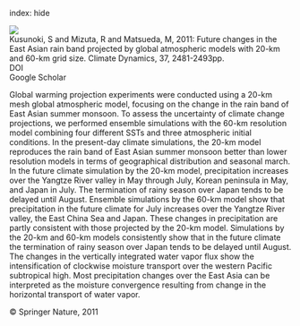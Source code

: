 index: hide

<div class="Citation">
    <div class="Citation-thumb CitationThumb-linked"  data-href="https://doi.org/10.1007/s00382-011-1000-x">
      <img src="https://static.claimspace.cloud/climate-study-static/refs/thumbs/9/Kusunoki_et_al_2011-thumb.png" />
    </div>

  <div class="Citation-body">
    <div class="Citation-text">Kusunoki, S and Mizuta, R and Matsueda, M, 2011: Future changes in the East Asian rain band projected by global atmospheric models with 20-km and 60-km grid size. <span class="Article-journal">Climate Dynamics, </span><span class="Article-volume">37, </span>2481-2493pp.</div>
    <div class="Citation-links">
      <div class="CitationLink" data-href="https://doi.org/10.1007/s00382-011-1000-x">
        <div class="CitationLink-icon CitationLink-Doi"></div>
        <div class="CitationLink-text">DOI</div>
      </div>
      <div class="CitationLink" data-href="https://scholar.google.com/scholar?q=10.1007/s00382-011-1000-x">
        <div class="CitationLink-icon CitationLink-Scholar"></div>
        <div class="CitationLink-text">Google Scholar</div>
      </div>
    </div>
  </div>
</div>

Global warming projection experiments were conducted using a 20-km mesh global atmospheric model, focusing on the change in the rain band of East Asian summer monsoon. To assess the uncertainty of climate change projections, we performed ensemble simulations with the 60-km resolution model combining four different SSTs and three atmospheric initial conditions. In the present-day climate simulations, the 20-km model reproduces the rain band of East Asian summer monsoon better than lower resolution models in terms of geographical distribution and seasonal march. In the future climate simulation by the 20-km model, precipitation increases over the Yangtze River valley in May through July, Korean peninsula in May, and Japan in July. The termination of rainy season over Japan tends to be delayed until August. Ensemble simulations by the 60-km model show that precipitation in the future climate for July increases over the Yangtze River valley, the East China Sea and Japan. These changes in precipitation are partly consistent with those projected by the 20-km model. Simulations by the 20-km and 60-km models consistently show that in the future climate the termination of rainy season over Japan tends to be delayed until August. The changes in the vertically integrated water vapor flux show the intensification of clockwise moisture transport over the western Pacific subtropical high. Most precipitation changes over the East Asia can be interpreted as the moisture convergence resulting from change in the horizontal transport of water vapor.

<div class="Citation-copy">
&copy; Springer Nature, 2011
</div>